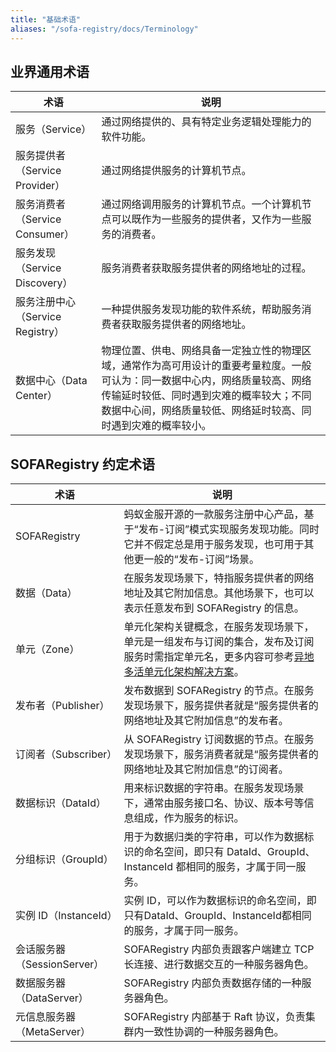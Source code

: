 ```yaml
---
title: "基础术语"
aliases: "/sofa-registry/docs/Terminology"
---
```


## 业界通用术语

| 术语 | 说明 |
| --- | --- |
| 服务（Service） | 通过网络提供的、具有特定业务逻辑处理能力的软件功能。 |
| 服务提供者（Service Provider） | 通过网络提供服务的计算机节点。 |
| 服务消费者（Service Consumer） | 通过网络调用服务的计算机节点。一个计算机节点可以既作为一些服务的提供者，又作为一些服务的消费者。 |
| 服务发现（Service Discovery） | 服务消费者获取服务提供者的网络地址的过程。 |
| 服务注册中心（Service Registry） | 一种提供服务发现功能的软件系统，帮助服务消费者获取服务提供者的网络地址。 |
| 数据中心（Data Center） | 物理位置、供电、网络具备一定独立性的物理区域，通常作为高可用设计的重要考量粒度。一般可认为：同一数据中心内，网络质量较高、网络传输延时较低、同时遇到灾难的概率较大；不同数据中心间，网络质量较低、网络延时较高、同时遇到灾难的概率较小。 |

## SOFARegistry 约定术语

| 术语 | 说明 |
| --- | --- |
| SOFARegistry | 蚂蚁金服开源的一款服务注册中心产品，基于“发布-订阅”模式实现服务发现功能。同时它并不假定总是用于服务发现，也可用于其他更一般的“发布-订阅”场景。 |
| 数据（Data） | 在服务发现场景下，特指服务提供者的网络地址及其它附加信息。其他场景下，也可以表示任意发布到 SOFARegistry 的信息。 |
| 单元（Zone） | 单元化架构关键概念，在服务发现场景下，单元是一组发布与订阅的集合，发布及订阅服务时需指定单元名，更多内容可参考[异地多活单元化架构解决方案](https://tech.antfin.com/community/articles/240)。 |
| 发布者（Publisher） | 发布数据到 SOFARegistry 的节点。在服务发现场景下，服务提供者就是“服务提供者的网络地址及其它附加信息”的发布者。 |
| 订阅者（Subscriber） | 从 SOFARegistry 订阅数据的节点。在服务发现场景下，服务消费者就是“服务提供者的网络地址及其它附加信息”的订阅者。 |
| 数据标识（DataId） | 用来标识数据的字符串。在服务发现场景下，通常由服务接口名、协议、版本号等信息组成，作为服务的标识。 |
| 分组标识（GroupId） | 用于为数据归类的字符串，可以作为数据标识的命名空间，即只有 DataId、GroupId、InstanceId 都相同的服务，才属于同一服务。 |
| 实例 ID（InstanceId） | 实例 ID，可以作为数据标识的命名空间，即只有DataId、GroupId、InstanceId都相同的服务，才属于同一服务。 |
| 会话服务器（SessionServer） | SOFARegistry 内部负责跟客户端建立 TCP 长连接、进行数据交互的一种服务器角色。 |
| 数据服务器（DataServer） | SOFARegistry 内部负责数据存储的一种服务器角色。 |
| 元信息服务器（MetaServer） | SOFARegistry 内部基于 Raft 协议，负责集群内一致性协调的一种服务器角色。 |
